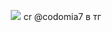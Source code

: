 ㅤ ㅤ ㅤ  <img src="https://i.pinimg.com/1200x/63/17/c7/6317c7061ddbcf4ae2b2fc14c68dd0fa.jpg"> 
cr @codomia7 в тг
